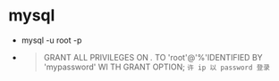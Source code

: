 # mysql

- mysql -u root -p
- > GRANT ALL PRIVILEGES ON *.* TO 'root'@'%'IDENTIFIED BY 'mypassword' WI  TH GRANT OPTION; `许 ip 以 password 登录`
